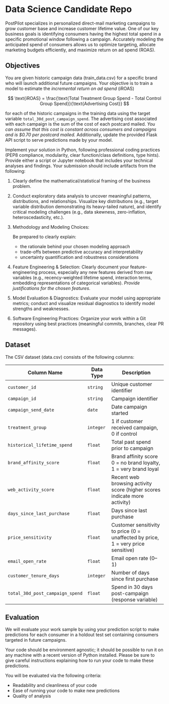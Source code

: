 # Data Science Candidate Repo
PostPilot specializes in personalized direct-mail marketing campaigns to grow customer base and increase customer lifetime value. One of our key business goals is identifying consumers having the highest total spend in a specific promotional window following a campaign. Accurately modeling the anticipated spend of consumers allows us to optimize targeting, allocate marketing budgets efficiently, and maximize return on ad spend (ROAS).


## Objectives
You are given historic campaign data (train_data.csv) for a specific brand who will launch additional future campaigns. Your objective is to train a model to estimate the _incremental return on ad spend_ (iROAS) 

$$
\text{iROAS} = \frac{\text{Total Treatment Group Spend - Total Control Group Spend}}{\text{Advertising Cost}}
$$

for each of the historic campaigns in the training data using the target variable `total_30d_post_campaign_spend`. The advertising cost associated with each campaign is the sum of the cost of each postcard mailed. _You can assume that this cost is constant across consumers and campaigns and is $0.70 per postcard mailed._ Additionally, update the provided Flask API script to serve predictions made by your model.

Implement your solution in Python, following professional coding practices (PEP8 compliance, modularity, clear function/class definitions, type hints). Provide either a script or Jupyter notebook that includes your technical analyses and findings. Your submission should include artifacts from the following:

1. Clearly define the mathematical/statistical framing of the business problem.

2. Conduct exploratory data analysis to uncover meaningful patterns, distributions, and relationships. Visualize key distributions (e.g., target variable distribution demonstrating its heavy-tailed nature), and identify critical modeling challenges (e.g., data skewness, zero-inflation, heteroscedasticity, etc.).

3. Methodology and Modeling Choices:

    Be prepared to clearly explain:
    - the rationale behind your chosen modeling approach
    - trade-offs between predictive accuracy and interpretability
    - uncertainty quantification and robustness considerations

4. Feature Engineering & Selection:
Clearly document your feature-engineering process, especially any new features derived from raw variables (e.g., recency-weighted lifetime spend, interaction terms, embedding representations of categorical variables). _Provide justifications for the chosen features_.

5. Model Evaluation & Diagnostics:
Evaluate your model using appropriate metrics; conduct and visualize residual diagnostics to identify model strengths and weaknesses.

6. Software Engineering Practices:
Organize your work within a Git repository using best practices (meaningful commits, branches, clear PR messages).

## Dataset

The CSV dataset (data.csv) consists of the following columns:

| Column Name                                | Data Type | Description                                                                    |
| ------------------------------------------ | --------- | ------------------------------------------------------------------------------ |
| `customer_id`                              | `string`  | Unique customer identifier                                                     |
| `campaign_id`                              | `string`  | Campaign identifier |
| `campaign_send_date`                       | `date`    | Date campaign started                                                          |
| `treatment_group`                          | `integer` | 1 if customer received campaign, 0 if control                     |
| `historical_lifetime_spend`                | `float`   | Total past spend prior to campaign                                             |
| `brand_affinity_score`                     | `float`   | Brand affinity score 0 = no brand loyalty, 1 = very brand loyal                 |
| `web_activity_score`                       | `float`   | Recent web browsing activity score (higher scores indicate more activity)                                            |
| `days_since_last_purchase`                 | `float`   | Days since last purchase                                                       |
| `price_sensitivity`                        | `float`   | Customer sensitivity to price (0 = unaffected by price, 1 = very price sensitive)                                                 |
| `email_open_rate`                 | `float`   | Email open rate (0–1)
| `customer_tenure_days`          | `integer` | Number of days since first purchase                        |
| `total_30d_post_campaign_spend`  | `float`   | Spend in 30 days post-campaign (response variable)                             |


## Evaluation
We will evaluate your work sample by using your prediction script to make predictions for each consumer in a holdout test set containing consumers targeted in future campaigns.

Your code should be environment agnostic; it should be possible to run it on any machine with a recent version of Python installed. Please be sure to give careful instructions explaining how to run your code to make these predictions.  

You will be evaluated via the following criteria:
- Readability and cleanliness of your code
- Ease of running your code to make new predictions
- Quality of analysis

